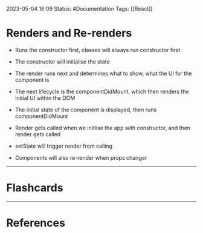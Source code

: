 2023-05-04 16:09
Status: #Documentation 
Tags: [[React]]

# Renders and Re-renders

* Runs the constructor first, classes will always run constructor first
* The constructor will initialise the state
* The render runs next and determines what to show, what the UI for the component is
* The next lifecycle is the componentDidMount, which then renders the initial UI within the DOM

* The initial state of the component is displayed, then runs componentDidMount



* Render gets called when we initlise the app with constructor, and then render gets called
* setState will trigger render from calling
* Components will also re-render when props changer






___
# Flashcards



---
# References
